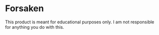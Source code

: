 # Forsaken

This product is meant for educational purposes only. I am not responsible for anything you do with this.

